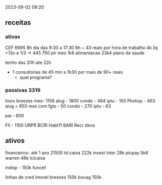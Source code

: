 
2023-09-02 09:20


## receitas
### ativas 

CEF 6995 
	8h dia
		das 9:30 a 17:30 8h
		~ 43 reais por hora de trabalho
	4k liq
	+13o e 1/3 -> 445
	750 plr mes
	1k8 alimentacao 23k4
	plano de saude

tenho das 20h ate 22h
- 1 consultorias de 45 min a 1h30 por mais de 90+ reais
	- qual programa?



### passivas 3319
Imov 
	breezes mes- 1156
		alug - 1800
		condo - 494
		iptu - 150
	Pkshop - 463
		alug = 850
		mes com fgts - 50
		condo - 270
		iptu - 63

pai - 600

FII - 1100
	URPR
	BCRI
	Habt11
	BARI
	Recr
	deva


## ativos

financeiros- até 1 ano
21500 td caixa
222k invest inter
28k picpay
5k6 warren
46k lcicaixa

indisp - 
150k funcef


linhas de cred imovel
breezes 150k 
bocag 150k
